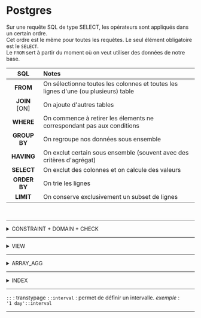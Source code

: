# Postgres

Sur une requête SQL de type SELECT, les opérateurs sont appliqués dans un certain ordre.  
Cet ordre est le même pour toutes les requêtes. Le seul élément obligatoire est le `SELECT`.  
Le `FROM` sert à partir du moment où on veut utiliser des données de notre base.

| SQL | Notes |
|:---:|:----- |
| **FROM** | On sélectionne toutes les colonnes et toutes les lignes d'une (ou plusieurs) table |
| **JOIN** [ON] | On ajoute d'autres tables |
| **WHERE** | On commence à retirer les élements ne correspondant pas aux conditions |
| **GROUP BY** | On regroupe nos données sous ensemble |
| **HAVING** | On exclut certain sous ensemble (souvent avec des critères d'agrégat) |
| **SELECT** | On exclut des colonnes et on calcule des valeurs |
| **ORDER BY** | On trie les lignes |
| **LIMIT** | On conserve exclusivement un subset de lignes |

<br/>

---

<details>
<summary>CONSTRAINT + DOMAIN + CHECK</summary>
<br/>

`ADD CONSTRAINT` permet d'ajouter une contrainte.  
Il est possible de donner un nom à la contrainte crée : `ADD CONSTRAINT "<nom_de_la_contrainte>"`

Si on ne précise pas de nom de contrainte, le système va donner un nom par défaut : `<nom de la colonne>_key`

---

Il est possible de standardiser une contrainte en créant un `DOMAIN`. Il s'agit d'une extension d'un type existant auquel on vient ajouter des contraintes supplémentaires.

```sql
CREATE DOMAIN "posint" AS INT (
  CHECK "value" > 0
);
```

`CHECK` : permet de comparer la valeur d'une colonne avec une constante, mais également de comparer plusieurs colonnes entre-elles.

Il est ensuite possible d'utiliser le domaine comme un type de donnée classique :

```sql
ALTER TABLE "package"
  ALTER COLUMN "weight" TYPE posint,
  ALTER COLUMN "height" TYPE posint,
  ALTER COLUMN "worth" TYPE posint,
  ALTER COLUMN "width" TYPE posint,
  ALTER COLUMN "depth" TYPE posint;
```
</details>

---

<details>
<summary>VIEW</summary>
<br/>

`CREATE VIEW` permet de sauvegarder une requête et de s'en servir à nouveau en l'utilisant comme une table.  
```sql
CREATE VIEW "post_with_category" AS
SELECT "post".*, "category"."label" AS "category"
FROM "post"
JOIN "category" ON "category"."id" = "post"."category_id";
```

Il est ensuite possible d'utiliser cette view comme une table classique :
```sql
SELECT * FROM "post_with_category";
```

Cela revient à écrire une sous-requête (une requête imbriquée dans une autre) :  
```sql
SELECT * FROM (
  SELECT "post".*, "category"."label" AS "category"
  FROM "post"
  JOIN "category" ON "category"."id" = "post"."category_id"
) AS "post_with_category";
```

Il n'est pas possible d'UPDATE les données d'une view : elle n'est là que pour être lue.  

`DROP VIEW` permet de supprimer une view :
```sql
DROP VIEW "post_with_category";
```
</details>

---

<details>
<summary>ARRAY_AGG</summary>

`ARRAY_AGG` permet de réduire le nombre de lignes en regroupant les valeurs d'une colonne sous forme de tableau.

```sql
SELECT f.name, f.location, ARRAY_AGG(r.label) AS labels
FROM "variety" AS v
JOIN "row" AS r
	ON v.id = r.variety_id
JOIN "field" AS f
	ON f.id = r.field_id
WHERE v.bitterness = 5
GROUP BY f.name, f.location;
```
</details>

---

<details>
<summary>INDEX</summary>
Les index permettent de trouver une information plus rapidement en organisant les tables.  

<br/>

```sql
CREATE INDEX [<name>] ON <table> (<column>)
```
Créer un index est une action qu'on ne fait qu'une seule fois, sa maintenance est gérée par le SGDB. Par contre, elle peut prendre du temps (de quelques secondes à plusieurs heure dans certains cas).  
En production, la création d'un index se fait généralement de façon concurrente, avec le mot-clé `CONCURRENTLY` &rarr; cela permet à l'indexation de se mettre en pause si la base de donnée est solicitée.

Il existe 2 types d'index les plus populaires :

- `B-tree` : le gendre idéal des index : optimisé pour la comparaison (<, <=, =, >=, >), il est par extension utilisé dans les `ORDER BY`, les `BETWEEN` et même les recherches par motif, quand le motif commence par une partie constante. C'est le type par défaut, pas besoin de le préciser à la création.  
- `Hash` : un index aussi spécifique qu'efficace : imabattable pour l'égalité, il n'est utile que dans ce cas. Si vous n'utilisez n'importe quel autre opérateur que = sur la colonne indexée, l'index sera indexé (mis de côté).

Mais il existe également `BRIN`, qui va avoir un temps d'exécution plus long mais qui réduit considérablement le poids des index.  
[Article sur l'index BRIN pour PGSQL](https://www.percona.com/blog/brin-index-for-postgresql-dont-forget-the-benefits/)
</details>

---

`::` : transtypage
`::interval` : permet de définir un intervalle. *exemple* :  
`'1 day'::interval`


---



